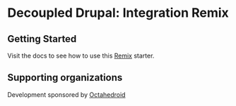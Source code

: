 # Decoupled Drupal: Integration Remix

## Getting Started

Visit the docs to see how to use this [Remix](https://drupal-decoupled.octahedroid.com/docs/getting-started/quickstart/remix) starter.

## Supporting organizations

Development sponsored by [Octahedroid](https://octahedroid.com/)

